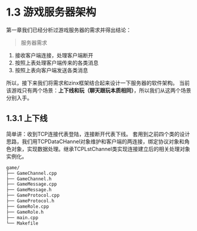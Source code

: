 # 1.3 游戏服务器架构

第一章我们已经分析过游戏服务器的需求并得出结论：

> 服务器需求
1. 接收客户端连接，处理客户端断开
2. 按照上表处理客户端传来的各类消息
3. 按照上表向客户端发送各类消息

所以，接下来我们将需求和zinx框架结合起来设计一下服务器的软件架构。
当前该游戏只有两个场景：**上下线和玩（聊天跟玩本质相同）**，所以我们从这两个场景分别入手。

## 1.3.1 上下线

简单讲：收到TCP连接代表登陆，连接断开代表下线。
套用到之前四个类的设计思路，我们用TCPDataCHannel对象维护和客户端的两连接，绑定协议对象和角色对象，实现数据处理。继承TCPLstChannel类实现连接建立后的相关处理对象实例化。

```Bash
game/
├── GameChannel.cpp
├── GameChannel.h
├── GameMessage.cpp
├── GameMessage.h
├── GameProtocol.cpp
├── GameProtocol.h
├── GameRole.cpp
├── GameRole.h
├── main.cpp
└── Makefile

```



